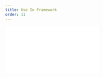 ```yaml
---
title: Use In Framework
order: 11
---
```


<embed src="@/docs/manual/more/use-in-framework.zh.md"></embed>
